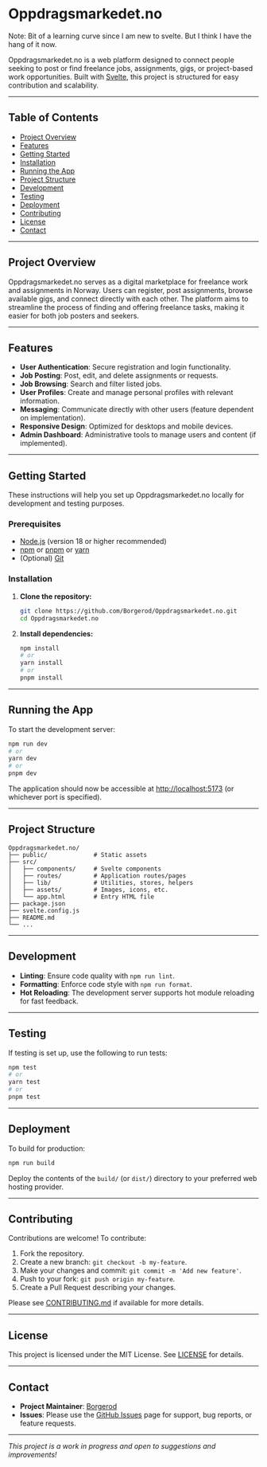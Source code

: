 # Oppdragsmarkedet.no

Note: Bit of a learning curve since I am new to svelte. But I think I have the hang of it now.

Oppdragsmarkedet.no is a web platform designed to connect people seeking to post or find freelance jobs, assignments, gigs, or project-based work opportunities. Built with [Svelte](https://svelte.dev/), this project is structured for easy contribution and scalability.

---

## Table of Contents

- [Project Overview](#project-overview)
- [Features](#features)
- [Getting Started](#getting-started)
- [Installation](#installation)
- [Running the App](#running-the-app)
- [Project Structure](#project-structure)
- [Development](#development)
- [Testing](#testing)
- [Deployment](#deployment)
- [Contributing](#contributing)
- [License](#license)
- [Contact](#contact)

---

## Project Overview

Oppdragsmarkedet.no serves as a digital marketplace for freelance work and assignments in Norway. Users can register, post assignments, browse available gigs, and connect directly with each other. The platform aims to streamline the process of finding and offering freelance tasks, making it easier for both job posters and seekers.

---

## Features

- **User Authentication**: Secure registration and login functionality.
- **Job Posting**: Post, edit, and delete assignments or requests.
- **Job Browsing**: Search and filter listed jobs.
- **User Profiles**: Create and manage personal profiles with relevant information.
- **Messaging**: Communicate directly with other users (feature dependent on implementation).
- **Responsive Design**: Optimized for desktops and mobile devices.
- **Admin Dashboard**: Administrative tools to manage users and content (if implemented).

---

## Getting Started

These instructions will help you set up Oppdragsmarkedet.no locally for development and testing purposes.

### Prerequisites

- [Node.js](https://nodejs.org/) (version 18 or higher recommended)
- [npm](https://www.npmjs.com/) or [pnpm](https://pnpm.io/) or [yarn](https://yarnpkg.com/)
- (Optional) [Git](https://git-scm.com/)

### Installation

1. **Clone the repository:**
   ```sh
   git clone https://github.com/Borgerod/Oppdragsmarkedet.no.git
   cd Oppdragsmarkedet.no
   ```

2. **Install dependencies:**
   ```sh
   npm install
   # or
   yarn install
   # or
   pnpm install
   ```

---

## Running the App

To start the development server:

```sh
npm run dev
# or
yarn dev
# or
pnpm dev
```

The application should now be accessible at [http://localhost:5173](http://localhost:5173) (or whichever port is specified).

---

## Project Structure

```
Oppdragsmarkedet.no/
├── public/             # Static assets
├── src/
│   ├── components/     # Svelte components
│   ├── routes/         # Application routes/pages
│   ├── lib/            # Utilities, stores, helpers
│   ├── assets/         # Images, icons, etc.
│   └── app.html        # Entry HTML file
├── package.json
├── svelte.config.js
├── README.md
└── ...
```

---

## Development

- **Linting**: Ensure code quality with `npm run lint`.
- **Formatting**: Enforce code style with `npm run format`.
- **Hot Reloading**: The development server supports hot module reloading for fast feedback.

---

## Testing

If testing is set up, use the following to run tests:

```sh
npm test
# or
yarn test
# or
pnpm test
```

---

## Deployment

To build for production:

```sh
npm run build
```

Deploy the contents of the `build/` (or `dist/`) directory to your preferred web hosting provider.

---

## Contributing

Contributions are welcome! To contribute:

1. Fork the repository.
2. Create a new branch: `git checkout -b my-feature`.
3. Make your changes and commit: `git commit -m 'Add new feature'`.
4. Push to your fork: `git push origin my-feature`.
5. Create a Pull Request describing your changes.

Please see [CONTRIBUTING.md](CONTRIBUTING.md) if available for more details.

---

## License

This project is licensed under the MIT License. See [LICENSE](LICENSE) for details.

---

## Contact

- **Project Maintainer**: [Borgerod](https://github.com/Borgerod)
- **Issues**: Please use the [GitHub Issues](https://github.com/Borgerod/Oppdragsmarkedet.no/issues) page for support, bug reports, or feature requests.

---

*This project is a work in progress and open to suggestions and improvements!*
